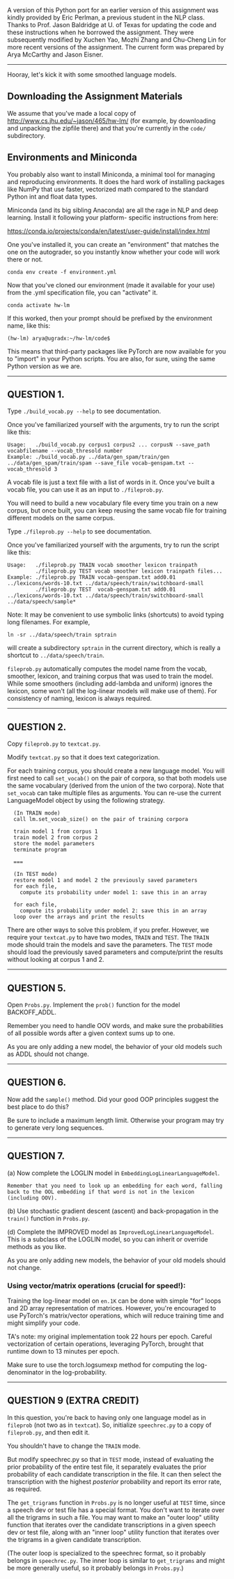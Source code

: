 A version of this Python port for an earlier version of this
assignment was kindly provided by Eric Perlman, a previous student in
the NLP class.  Thanks to Prof. Jason Baldridge at U. of Texas for
updating the code and these instructions when he borrowed the
assignment.  They were subsequently modified by Xuchen Yao, Mozhi
Zhang and Chu-Cheng Lin for more recent versions of the assignment.
The current form was prepared by Arya McCarthy and Jason Eisner.

----------------------------------------------------------------------

Hooray, let's kick it with some smoothed language models.

## Downloading the Assignment Materials

We assume that you've made a local copy of <http://www.cs.jhu.edu/~jason/465/hw-lm/> 
(for example, by downloading and unpacking the zipfile there) and that you're currently 
in the `code/` subdirectory.

## Environments and Miniconda

You probably also want to install Miniconda, a minimal tool
for managing and reproducing environments. It does the hard
work of installing packages like NumPy that use faster,
vectorized math compared to the standard Python int and float
data types.

Miniconda (and its big sibling Anaconda) are all the rage in
NLP and deep learning. Install it following your platform-
specific instructions from here:

<https://conda.io/projects/conda/en/latest/user-guide/install/index.html>

One you've installed it, you can create an "environment" that
matches the one on the autograder, so you instantly know whether
your code will work there or not.

    conda env create -f environment.yml

Now that you've cloned our environment (made it available for your use)
from the .yml specification file, you can "activate" it.

    conda activate hw-lm

If this worked, then your prompt should be prefixed by the 
environment name, like this:

    (hw-lm) arya@ugradx:~/hw-lm/code$

This means that third-party packages like PyTorch are now
available for you to "import" in your Python scripts. You
are also, for sure, using the same Python version as we are.

----------

## QUESTION 1.
Type `./build_vocab.py --help` to see documentation.

Once you've familiarized yourself with the arguments, try
to run the script like this:

```
Usage:   ./build_vocab.py corpus1 corpus2 ... corpusN --save_path vocabfilename --vocab_thresold number
Example: ./build_vocab.py ../data/gen_spam/train/gen ../data/gen_spam/train/spam --save_file vocab-genspam.txt --vocab_thresold 3
```

A vocab file is just a text file with a list of words in it. Once you've built a vocab file, you can use it as an input to `./fileprob.py`.

You will need to build a new vocabulary file every time you train on a new corpus, but once built, you can keep reusing the same vocab file for training different models on the same corpus.

Type `./fileprob.py --help` to see documentation.

Once you've familiarized yourself with the arguments, try
to run the script like this:

```
Usage:   ./fileprob.py TRAIN vocab smoother lexicon trainpath
         ./fileprob.py TEST vocab smoother lexicon trainpath files...
Example: ./fileprob.py TRAIN vocab-genspam.txt add0.01 ../lexicons/words-10.txt ../data/speech/train/switchboard-small
         ./fileprob.py TEST  vocab-genspam.txt add0.01 ../lexicons/words-10.txt ../data/speech/train/switchboard-small ../data/speech/sample*
```

Note: It may be convenient to use symbolic links (shortcuts) to avoid
typing long filenames.  For example,

	ln -sr ../data/speech/train sptrain 

will create a subdirectory `sptrain` in the current directory, which
is really a shortcut to `../data/speech/train`.

`fileprob.py` automatically computes the model name from the vocab, smoother, 
lexicon, and training corpus that was used to train the model. 
While some smoothers (including add-lambda and uniform) ignores the lexicon, 
some won't (all the log-linear models will make use of them). 
For consistency of naming, lexicon is always required.

----------

## QUESTION 2.

Copy `fileprob.py` to `textcat.py`.

Modify `textcat.py` so that it does text categorization.

For each training corpus, you should create a new language model.  You
will first need to call `set_vocab()` on the pair of corpora, so
that both models use the same vocabulary (derived from the union of
the two corpora).  Note that `set_vocab` can take multiple files as
arguments.  You can re-use the current LanguageModel object by using the
following strategy.

```
  (In TRAIN mode)
  call lm.set_vocab_size() on the pair of training corpora

  train model 1 from corpus 1
  train model 2 from corpus 2
  store the model parameters
  terminate program

  ===

  (In TEST mode)
  restore model 1 and model 2 the previously saved parameters
  for each file,
    compute its probability under model 1: save this in an array

  for each file,
    compute its probability under model 2: save this in an array
  loop over the arrays and print the results
```

There are other ways to solve this problem, if you prefer. However, we
require your `textcat.py` to have two modes, `TRAIN` and `TEST`. The
`TRAIN` mode should train the models and save the parameters. The
`TEST` mode should load the previously saved parameters and
compute/print the results without looking at corpus 1 and 2.

----------

## QUESTION 5.

Open `Probs.py`.  Implement the `prob()` function for the model BACKOFF_ADDL.

Remember you need to handle OOV words, and make sure the probabilities
of all possible words after a given context sums up to one.

As you are only adding a new model, the behavior of your old models such
as ADDL should not change.

----------------------------------------------------------------------

## QUESTION 6.

Now add the `sample()` method. Did your good OOP principles suggest the best
place to do this?

Be sure to include a maximum length limit.  Otherwise your program may
try to generate very long sequences.

----------------------------------------------------------------------

## QUESTION 7.

(a) Now complete the LOGLIN model in `EmbeddingLogLinearLanguageModel`.

	Remember that you need to look up an embedding for each word, falling
	back to the OOL embedding if that word is not in the lexicon
	(including OOV).

(b) Use stochastic gradient descent (ascent) and back-propagation in
the `train()` function in `Probs.py`.

(d) Complete the IMPROVED model as `ImprovedLogLinearLanguageModel`.
This is a subclass of the LOGLIN model, so you can inherit or override
methods as you like.

As you are only adding new models, the behavior of your old models
should not change.

### Using vector/matrix operations (crucial for speed!):

Training the log-linear model on `en.1K` can be done with simple "for" loops and
2D array representation of matrices.  However, you're encouraged to use
PyTorch's matrix/vector operations, which will reduce training time and 
might simplify your code.

TA's note: my original implementation took 22 hours per epoch. Careful
vectorization of certain operations, leveraging PyTorch, brought that
runtime down to 13 minutes per epoch.

Make sure to use the torch.logsumexp method for computing the log-denominator
in the log-probability.

----------------------------------------------------------------------

## QUESTION 9 (EXTRA CREDIT)

In this question, you're back to having only one language model as in
`fileprob` (not two as in `textcat`).  So, initialize `speechrec.py`
to a copy of `fileprob.py`, and then edit it.

You shouldn't have to change the `TRAIN` mode.

But modify speechrec.py so that in `TEST` mode, instead of evaluating
the prior probability of the entire test file, it separately evaluates
the prior probability of each candidate transcription in the file.  It
can then select the transcription with the highest *posterior*
probability and report its error rate, as required.

The `get_trigrams` function in `Probs.py` is no longer useful at
`TEST` time, since a speech dev or test file has a special format.
You don't want to iterate over all the trigrams in such a file.  You
may want to make an "outer loop" utility function that iterates over
the candidate transcriptions in a given speech dev or test file,
along with an "inner loop" utility function that iterates over the
trigrams in a given candidate transcription.

(The outer loop is specialized to the speechrec format, so it probably
belongs in `speechrec.py`.  The inner loop is similar to
`get_trigrams` and might be more generally useful, so it probably
belongs in `Probs.py`.)

